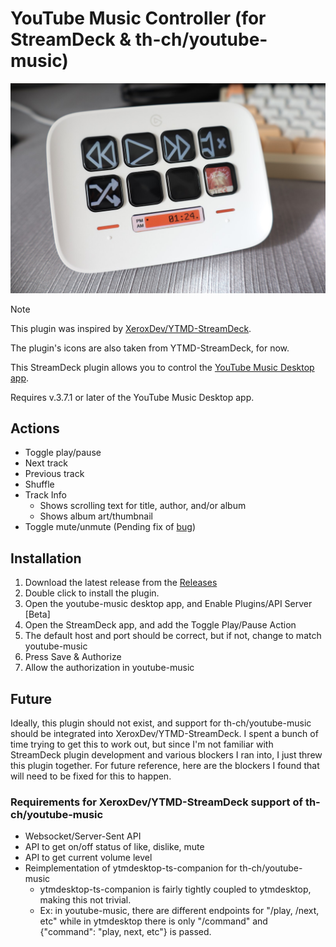 # YouTube Music Controller (for StreamDeck & th-ch/youtube-music)

![Image of StreamDeck showing plugin actions](feature.jpg)

> [!NOTE]
> This plugin was inspired by [XeroxDev/YTMD-StreamDeck](https://github.com/XeroxDev/YTMD-StreamDeck).
> 
> The plugin's icons are also taken from YTMD-StreamDeck, for now.

This StreamDeck plugin allows you to control the [YouTube Music Desktop app](https://github.com/th-ch/youtube-music).

Requires v.3.7.1 or later of the YouTube Music Desktop app.

## Actions
- Toggle play/pause
- Next track
- Previous track
- Shuffle
- Track Info
  - Shows scrolling text for title, author, and/or album
  - Shows album art/thumbnail
- Toggle mute/unmute (Pending fix of [bug](https://github.com/th-ch/youtube-music/issues/2789))

## Installation

1. Download the latest release from the [Releases](https://github.com/kimjammer/youtube-music-controller/releases)
2. Double click to install the plugin.
3. Open the youtube-music desktop app, and Enable Plugins/API Server [Beta]
4. Open the StreamDeck app, and add the Toggle Play/Pause Action
5. The default host and port should be correct, but if not, change to match youtube-music
6. Press Save & Authorize
7. Allow the authorization in youtube-music

## Future

Ideally, this plugin should not exist, and support for th-ch/youtube-music
should be integrated into XeroxDev/YTMD-StreamDeck. I spent a bunch of
time trying to get this to work out, but since I'm not familiar with
StreamDeck plugin development and various blockers I ran into, I just
threw this plugin together. For future reference, here are the blockers
I found that will need to be fixed for this to happen.

### Requirements for XeroxDev/YTMD-StreamDeck support of th-ch/youtube-music
- Websocket/Server-Sent API
- API to get on/off status of like, dislike, mute
- API to get current volume level
- Reimplementation of ytmdesktop-ts-companion for th-ch/youtube-music
  - ytmdesktop-ts-companion is fairly tightly coupled to ytmdesktop, making
  this not trivial.
  - Ex: in youtube-music, there are different endpoints for "/play, /next, etc"
  while in ytmdesktop there is only "/command" and {"command": "play, next, etc"} is passed.